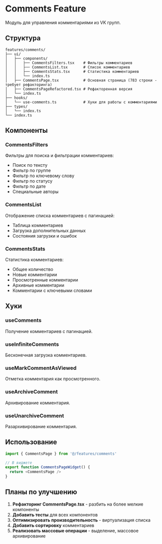 # Comments Feature

Модуль для управления комментариями из VK групп.

## Структура

```
features/comments/
├── ui/
│   ├── components/
│   │   ├── CommentsFilters.tsx    # Фильтры комментариев
│   │   ├── CommentsList.tsx       # Список комментариев
│   │   ├── CommentsStats.tsx      # Статистика комментариев
│   │   └── index.ts
│   ├── CommentsPage.tsx           # Основная страница (783 строки - требует рефакторинга)
│   ├── CommentsPageRefactored.tsx # Рефакторенная версия
│   └── index.ts
├── hooks/
│   └── use-comments.ts            # Хуки для работы с комментариями
├── types/
│   └── index.ts
└── index.ts
```

## Компоненты

### CommentsFilters
Фильтры для поиска и фильтрации комментариев:
- Поиск по тексту
- Фильтр по группе
- Фильтр по ключевому слову
- Фильтр по статусу
- Фильтр по дате
- Специальные авторы

### CommentsList
Отображение списка комментариев с пагинацией:
- Таблица комментариев
- Загрузка дополнительных данных
- Состояния загрузки и ошибок

### CommentsStats
Статистика комментариев:
- Общее количество
- Новые комментарии
- Просмотренные комментарии
- Архивные комментарии
- Комментарии с ключевыми словами

## Хуки

### useComments
Получение комментариев с пагинацией.

### useInfiniteComments
Бесконечная загрузка комментариев.

### useMarkCommentAsViewed
Отметка комментария как просмотренного.

### useArchiveComment
Архивирование комментария.

### useUnarchiveComment
Разархивирование комментария.

## Использование

```typescript
import { CommentsPage } from '@/features/comments'

// В виджете
export function CommentsPageWidget() {
  return <CommentsPage />
}
```

## Планы по улучшению

1. **Рефакторинг CommentsPage.tsx** - разбить на более мелкие компоненты
2. **Добавить тесты** для всех компонентов
3. **Оптимизировать производительность** - виртуализация списка
4. **Добавить сортировку** комментариев
5. **Реализовать массовые операции** - выделение, массовое архивирование 